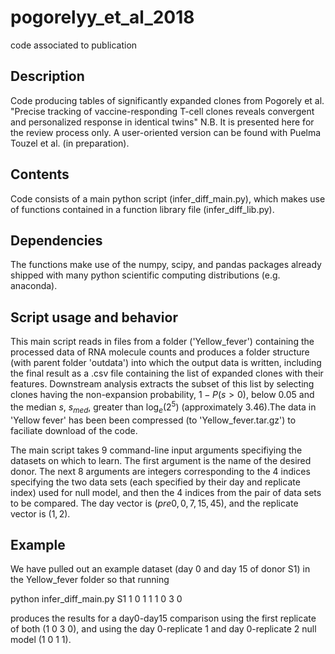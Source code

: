 # pogorelyy_et_al_2018
code associated to publication

## Description
Code producing tables of significantly expanded clones from Pogorely et al. "Precise tracking of vaccine-responding T-cell clones reveals convergent and personalized response in identical twins" 
N.B. It is presented here for the review process only. A user-oriented version can be found with Puelma Touzel et al. (in preparation).

## Contents
Code consists of a main python script (infer_diff_main.py), which makes use of functions contained in a function library file (infer_diff_lib.py). 

## Dependencies
The functions make use of the numpy, scipy, and pandas packages already shipped with many python scientific computing distributions (e.g. anaconda). 

## Script usage and behavior
This main script reads in files from a folder ('Yellow_fever') containing the processed data of RNA molecule counts and produces a folder structure (with parent folder 'outdata') into which the output data is written, including the final result as a .csv file containing the list of expanded clones with their features. Downstream analysis extracts the subset of this list by selecting clones having the non-expansion probability, $1-P(s>0)$, below 0.05 and the median $s$, $s_{med}$, greater than $\log_e(2^5)$ (approximately $3.46$).The data in 'Yellow fever' has been been compressed (to 'Yellow_fever.tar.gz') to faciliate download of the code. 

The main script takes 9 command-line input arguments specifiying the datasets on which to learn. The first argument is the name of the desired donor. The next 8 arguments are integers corresponding to the 4 indices specifying the two data sets (each specified by their day and replicate index) used for null model, and then the 4 indices from the pair of data sets to be compared. The day vector is $(pre0, 0,7,15,45)$, and the replicate vector is $(1,2)$. 

## Example
We have pulled out an example dataset (day 0 and day 15 of donor S1) in the Yellow_fever folder so that running

python infer_diff_main.py S1 1 0 1 1 1 0 3 0

produces the results for a day0-day15 comparison using the first replicate of both (1 0 3 0), and using the day 0-replicate 1 and day 0-replicate 2 null model (1 0 1 1).
